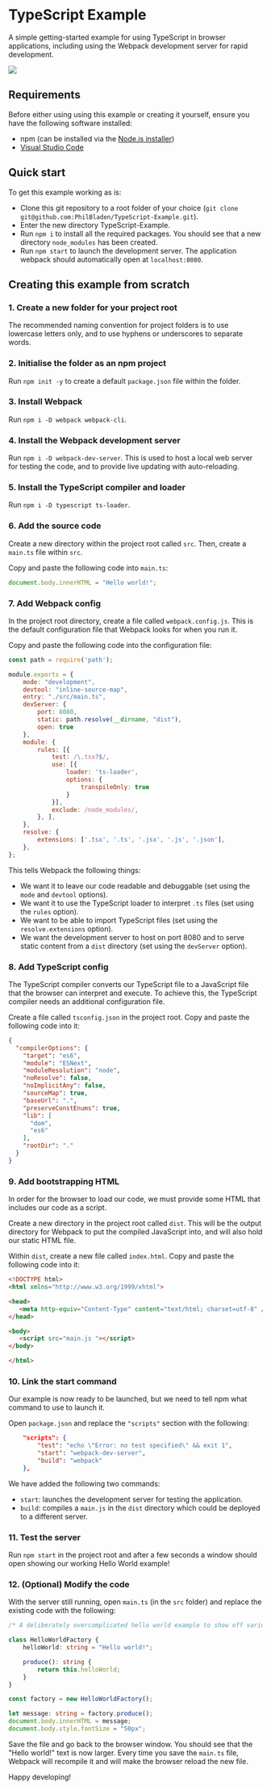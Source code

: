 # TypeScript Example
A simple getting-started example for using TypeScript in browser applications, including using the Webpack development server for rapid development.

![](/docs/HelloWorld.png)

## Requirements
Before either using using this example or creating it yourself, ensure you have the following software installed:
 - npm (can be installed via the [Node.js installer](https://nodejs.org/en/download/))
 - [Visual Studio Code](https://code.visualstudio.com/)

## Quick start
To get this example working as is:
 - Clone this git repository to a root folder of your choice (`git clone git@github.com:PhilBladen/TypeScript-Example.git`).
 - Enter the new directory TypeScript-Example.
 - Run `npm i` to install all the required packages. You should see that a new directory `node_modules` has been created.
 - Run `npm start` to launch the development server. The application webpack should automatically open at `localhost:8080`.

## Creating this example from scratch
### 1. Create a new folder for your project root
The recommended naming convention for project folders is to use lowercase letters only, and to use hyphens or underscores to separate words.

### 2. Initialise the folder as an npm project
Run `npm init -y` to create a default `package.json` file within the folder.

### 3. Install Webpack
Run `npm i -D webpack webpack-cli`.

### 4. Install the Webpack development server
Run `npm i -D webpack-dev-server`.
This is used to host a local web server for testing the code, and to provide live updating with auto-reloading.

### 5. Install the TypeScript compiler and loader
Run `npm i -D typescript ts-loader`.

### 6. Add the source code
Create a new directory within the project root called `src`. Then, create a `main.ts` file within `src`.

Copy and paste the following code into `main.ts`:
```typescript
document.body.innerHTML = "Hello world!";
```

### 7. Add Webpack config
In the project root directory, create a file called `webpack.config.js`. This is the default configuration file that Webpack looks for when you run it.

Copy and paste the following code into the configuration file:
```javascript
const path = require('path');

module.exports = {
    mode: "development",
    devtool: "inline-source-map",
    entry: "./src/main.ts",
    devServer: {
        port: 8080,
        static: path.resolve(__dirname, "dist"),
        open: true
    },
    module: {
        rules: [{
            test: /\.tsx?$/,
            use: [{
                loader: 'ts-loader',
                options: {
                    transpileOnly: true
                }
            }],
            exclude: /node_modules/,
        }, ],
    },
    resolve: {
        extensions: ['.tsx', '.ts', '.jsx', '.js', '.json'],
    },
};
```

This tells Webpack the following things:
 - We want it to leave our code readable and debuggable (set using the `mode` and `devtool` options).
 - We want it to use the TypeScript loader to interpret `.ts` files (set using the `rules` option).
 - We want to be able to import TypeScript files (set using the `resolve.extensions` option).
 - We want the development server to host on port 8080 and to serve static content from a `dist` directory (set using the `devServer` option).

 ### 8. Add TypeScript config
The TypeScript compiler converts our TypeScript file to a JavaScript file that the browser can interpret and execute. To achieve this, the TypeScript compiler needs an additional configuration file.

Create a file called `tsconfig.json` in the project root. Copy and paste the following code into it:
```json
{
  "compilerOptions": {
    "target": "es6",
    "module": "ESNext",
    "moduleResolution": "node",
    "noResolve": false,
    "noImplicitAny": false,
    "sourceMap": true,
    "baseUrl": ".",
    "preserveConstEnums": true,
    "lib": [
      "dom",
      "es6"
    ],
    "rootDir": "."
  }
}
```

 ### 9. Add bootstrapping HTML
 In order for the browser to load our code, we must provide some HTML that includes our code as a script.

 Create a new directory in the project root called `dist`. This will be the output directory for Webpack to put the compiled JavaScript into, and will also hold our static HTML file.

 Within `dist`, create a new file called `index.html`. Copy and paste the following code into it:
 ```html
 <!DOCTYPE html>
<html xmlns="http://www.w3.org/1999/xhtml">

<head>
    <meta http-equiv="Content-Type" content="text/html; charset=utf-8" />
</head>

<body>
    <script src="main.js "></script>
</body>

</html>
 ```

### 10. Link the start command
Our example is now ready to be launched, but we need to tell npm what command to use to launch it.

Open `package.json` and replace the `"scripts"` section with the following:
```json
    "scripts": {
        "test": "echo \"Error: no test specified\" && exit 1",
        "start": "webpack-dev-server",
        "build": "webpack"
    },
```

We have added the following two commands:
 - `start`: launches the development server for testing the application.
 - `build`: compiles a `main.js` in the `dist` directory which could be deployed to a different server.

### 11. Test the server
Run `npm start` in the project root and after a few seconds a window should open showing our working Hello World example!

### 12. (Optional) Modify the code
With the server still running, open `main.ts` (in the `src` folder) and replace the existing code with the following:
```typescript
/* A deliberately overcomplicated hello world example to show off various uses of types. */

class HelloWorldFactory {
    helloWorld: string = "Hello world!";

    produce(): string {
        return this.helloWorld;
    }
}

const factory = new HelloWorldFactory();

let message: string = factory.produce();
document.body.innerHTML = message;
document.body.style.fontSize = "50px";
```

Save the file and go back to the browser window. You should see that the "Hello world!" text is now larger. Every time you save the `main.ts` file, Webpack will recompile it and will make the browser reload the new file.

Happy developing!